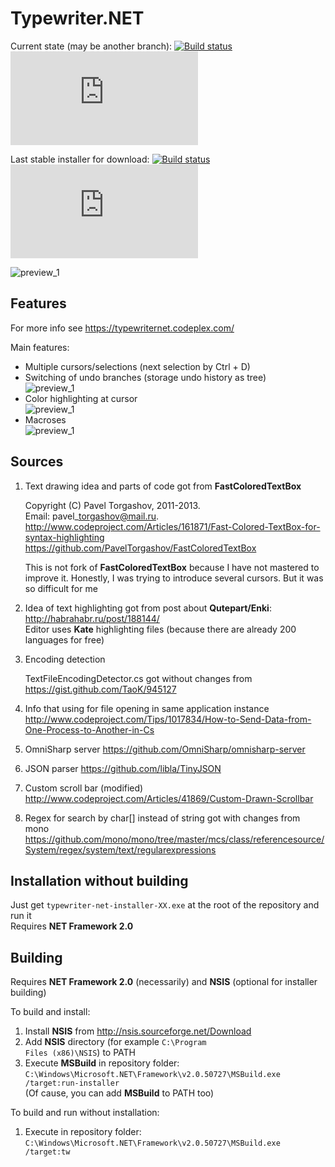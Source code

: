 Typewriter.NET
==============

Current state (may be another branch):
[![Build status](https://ci.appveyor.com/api/projects/status/ft623rt0w9ewe0f8?svg=true)](https://ci.appveyor.com/project/cser/typewriter-net)
[![Build status](http://flauschig.ch/batch.php?type=tests&account=cser&slug=typewriter-net)](https://ci.appveyor.com/project/cser/typewriter-net)

Last stable installer for download:
[![Build status](https://ci.appveyor.com/api/projects/status/ft623rt0w9ewe0f8/branch/master?svg=true)](https://ci.appveyor.com/project/cser/typewriter-net/branch/master/artifacts)
[![Build status](http://flauschig.ch/batch.php?type=tests&account=cser&slug=typewriter-net&branch=master)](https://ci.appveyor.com/project/cser/typewriter-net/branch/master/artifacts)

![preview_1](https://raw.githubusercontent.com/cser/typewriter-net/master/TypewriterNET/previews/preview_1.png "Typewriter.NET with npp color scheme")

Features
--------
For more info see https://typewriternet.codeplex.com/

Main features:
- Multiple cursors/selections (next selection by Ctrl + D)
- Switching of undo branches (storage undo history as tree)<br/>
![preview_1](https://raw.githubusercontent.com/cser/typewriter-net/master/TypewriterNET/previews/undo_branches.gif "Undo branches")
- Color highlighting at cursor<br/>
![preview_1](https://raw.githubusercontent.com/cser/typewriter-net/master/TypewriterNET/previews/color_highlighting.gif "Color highlighting")
- Macroses<br/>
![preview_1](https://raw.githubusercontent.com/cser/typewriter-net/master/TypewriterNET/previews/macros_using.gif "Macros using")

Sources
-------

1. Text drawing idea and parts of code got from **FastColoredTextBox**

	Copyright (C) Pavel Torgashov, 2011-2013.<br/>
	Email: pavel\_torgashov@mail.ru.<br/>
	http://www.codeproject.com/Articles/161871/Fast-Colored-TextBox-for-syntax-highlighting<br/>
	https://github.com/PavelTorgashov/FastColoredTextBox

	This is not fork of **FastColoredTextBox** because I have not mastered to improve it.
	Honestly, I was trying to introduce several cursors. But it was so difficult for me

2. Idea of text highlighting got from post about **Qutepart/Enki**: http://habrahabr.ru/post/188144/<br/>
Editor uses **Kate** highlighting files (because there are already 200 languages for free)

3. Encoding detection

	TextFileEncodingDetector.cs got without changes from<br/>
	https://gist.github.com/TaoK/945127

4. Info that using for file opening in same application instance
    http://www.codeproject.com/Tips/1017834/How-to-Send-Data-from-One-Process-to-Another-in-Cs

5. OmniSharp server
	https://github.com/OmniSharp/omnisharp-server

6. JSON parser
	https://github.com/libla/TinyJSON

7. Custom scroll bar (modified)
	http://www.codeproject.com/Articles/41869/Custom-Drawn-Scrollbar

8. Regex for search by char[] instead of string got with changes from mono
	https://github.com/mono/mono/tree/master/mcs/class/referencesource/System/regex/system/text/regularexpressions

Installation without building
-----------------------------

Just get <code>typewriter-net-installer-XX.exe</code> at the root of the repository and run it<br/>
Requires **NET Framework 2.0**

Building
--------

Requires **NET Framework 2.0** (necessarily) and **NSIS** (optional for installer building)

To build and install:

1. Install **NSIS** from http://nsis.sourceforge.net/Download
2. Add **NSIS** directory (for example <code>C:\Program Files (x86)\NSIS</code>) to PATH
3. Execute **MSBuild** in repository folder:<br/>
	<code>C:\Windows\Microsoft.NET\Framework\v2.0.50727\MSBuild.exe /target:run-installer</code><br/>
	(Of cause, you can add **MSBuild** to PATH too)

To build and run without installation:

1. Execute in repository folder:<br/>
	<code>C:\Windows\Microsoft.NET\Framework\v2.0.50727\MSBuild.exe /target:tw</code>
